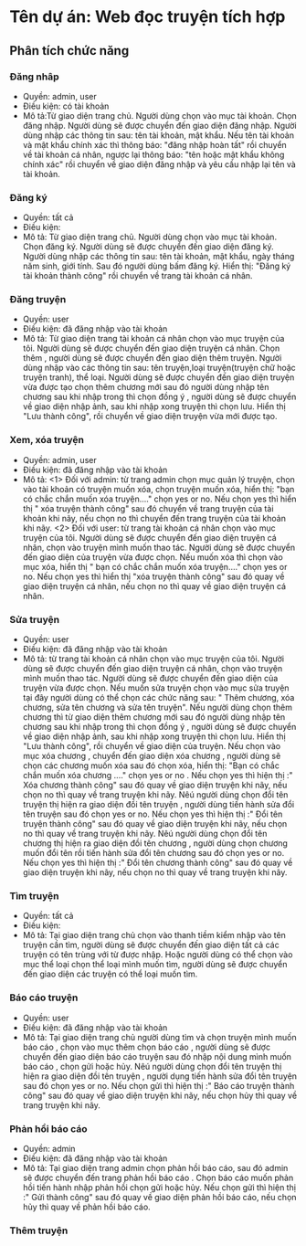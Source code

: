 # Tên dự án: Web đọc truyện tích hợp

## Phân tích chức năng

### Đăng nhâp
* Quyền: admin, user
* Điều kiện: có tài khoản
* Mô tả:Từ giao diện trang chủ. Người dùng chọn vào mục tài khoản. Chọn đăng nhập. Người dùng sẽ được chuyển đến giao diện đăng nhập. Người dùng nhập các thông tin sau: tên tài khoản, mật khẩu. Nếu tên tài khoản và mật khẩu chính xác thì thông báo: "đăng nhập hoàn tất" rồi chuyển về tài khoản cá nhân, ngược lại thông báo: "tên hoặc mật khẩu không chính xác" rồi chuyển về giao diện đăng nhập và yêu cầu nhập lại tên và tài khoản.
### Đăng ký
* Quyền: tất cả
* Điều kiện:
* Mô tả: Từ giao diện trang chủ. Người dùng chọn vào mục tài khoản. Chọn đăng ký. Người dùng sẽ được chuyển đến giao diện đăng ký. Người dùng nhập các thông tin sau: tên tài khoản, mật khẩu, ngày tháng năm sinh, giới tính. Sau đó người dùng bấm đăng ký. Hiển thị: "Đăng ký tài khoản thành công" rồi chuyển về trang tài khoản cá nhân.

### Đăng truyện
* Quyền: user
* Điều kiện: đã đăng nhập vào tài khoản
* Mô tả: Từ giao diện trang tài khoản cá nhân chọn vào mục truyện của tôi. Người dùng sẽ được chuyển đến giao diện truyện cá nhân. Chọn thêm , người dùng sẽ được chuyển đến giao diện thêm truyện. Người dùng nhập vào các thông tin sau: tên truyện,loại truyện(truyện chữ hoặc truyện tranh), thể loại. Người dùng sẽ được chuyển đến giao diện truyện vừa được tạo chọn thêm chương mới sau đó người dùng nhập tên chương sau khi nhập trong thì chọn đồng ý , người dùng sẽ được chuyển về giao diện nhập ảnh, sau khi nhập xong truyện thì chọn lưu. Hiển thị "Lưu thành công", rồi chuyển về giao diện truyện vừa mới được tạo.

### Xem, xóa truyện
* Quyền: admin, user
* Điều kiện: đã đăng nhập vào tài khoản
* Mô tả: <1> Đối với admin: từ trang admin chọn mục quản lý truyện, chọn vào tài khoản có truyện muốn xóa, chọn truyện muốn xóa, hiển thị: "bạn có chắc chắn muốn xóa truyện...." chọn yes or no. Nếu chọn yes thì hiển thị " xóa truyện thành công" sau đó chuyển về trang truyện của tài khoản khi nãy, nếu chọn no thì chuyển đến trang truyện của tài khoản khi nãy.
         <2> Đối với user: từ trang tài khoản cá nhân chọn vào mục truyện của tôi. Người dùng sẽ được chuyển đến giao
diện truyện cá nhân, chọn vào truyện mình muốn thao tác. Người dùng sẽ được chuyển đến giao diện của truyện vừa được chọn. Nếu muốn xóa thì chọn vào mục xóa, hiển thị " bạn có chắc chắn muốn xóa truyện...." chọn yes or no. Nếu chọn yes thì hiển thị "xóa truyện thành công" sau đó quay về giao diện truyện cá nhân, nếu chọn no thì quay về giao diện truyện cá nhân.


### Sửa truyện
* Quyền: user
* Điều kiện: đã đăng nhập vào tài khoản
* Mô tả: từ trang tài khoản cá nhân chọn vào mục truyện của tôi. Người dùng sẽ được chuyển đến giao
diện truyện cá nhân, chọn vào truyện mình muốn thao tác.  Người dùng sẽ được chuyển đến giao diện của truyện vừa được chọn. Nếu muốn sửa truyện chọn vào mục sửa truyện tại đây người dùng có thể chọn các chức năng sau: " Thêm chương, xóa chương, sửa tên chương và sửa tên truyện". 
Nếu người dùng chọn thêm chương thì từ giao diện thêm chương mới  sau đó người dùng nhập tên chương sau khi nhập trong thì chọn đồng ý , người dùng sẽ được chuyển về giao diện nhập ảnh, sau khi nhập xong truyện thì chọn lưu. Hiển thị "Lưu thành công", rồi chuyển về giao diện của
truyện.
Nếu chọn vào mục xóa chương , chuyển đến giao diện xóa chương , người dùng sẽ chọn các chương muốn xóa sau đó chọn xóa, hiển thị: "Bạn có chắc chắn muốn xóa chương ...." chọn yes or no . Nếu chọn yes thì hiện thị :" Xóa chương thành công" sau đó quay về giao diện truyện khi nãy, nếu chọn no thì quay về trang truyện khi nãy.
Nêú người dùng chọn đổi tên truyện thị hiện ra giao diện đồi tên truyện , người dùng tiến hành sửa đổi tên truyện sau đó chọn yes or no. Nếu chọn yes thì hiện thị :" Đổi tên truyện thành công" sau đó quay về giao diện truyện khi nãy, nếu chọn no thì quay về trang truyện khi nãy.
Nêú người dùng chọn đổi tên chương thị hiện ra giao diện đồi tên chương , người dùng chọn chương muốn đổi tên rồi tiến hành sửa đổi tên chương sau đó chọn yes or no. Nếu chọn yes thì hiện thị :" Đổi tên chương thành công" sau đó quay về giao diện truyện khi nãy, nếu chọn no thì quay về trang truyện khi nãy.


### Tìm truyện
* Quyền: tất cả
* Điều kiện:
* Mô tả: Tại giao diện trang chủ chọn vào thanh tiềm kiểm nhập vào tên truyện cần tìm, người dùng sẽ được chuyển đến giao diện tất cả các truyện có tên trùng với từ được nhập. Hoặc người dùng có thể chọn vào mục thể loại chọn thể loại mình muốn tìm, người dùng sẽ được chuyển đến giao diện các truyện có thể loại muốn tìm.

### Báo cáo truyện
* Quyền: user
* Điều kiện: đã đăng nhập vào tài khoản
* Mô tả: Tại giao diện trang chủ người dùng tìm và chọn truyện mình muốn báo cáo , chọn vào mục thêm chọn báo cáo , người dùng sẽ được chuyển đến giao diện báo cáo truyện sau đó nhập nội dung mình muốn báo cáo , chọn gửi hoặc hủy.
Nêú người dùng chọn đổi tên truyện thị hiện ra giao diện đồi tên truyện , người dụng tiến hành sửa đổi tên truyện sau đó chọn yes or no. Nếu chọn gửi thì hiện thị :" Báo cáo truyện thành công" sau đó quay về giao diện truyện khi nãy, nếu chọn hủy thì quay về trang truyện khi nãy.

### Phản hồi báo cáo
* Quyền: admin
* Điều kiện: đã đăng nhập vào tài khoản
* Mô tả: Tại giao diện trang admin chọn phản hồi báo cáo, sau đó admin sẽ được chuyển đến trang phản hồi báo cáo . Chọn báo cáo muốn phản hồi tiến hành nhập phản hồi chọn gửi hoặc hủy.  Nếu chọn gửi thì hiện thị :" Gửi thành công" sau đó quay về giao diện phản hồi báo cáo, nếu chọn hủy thì quay về phản hồi báo cáo.

### Thêm truyện 